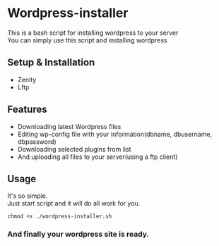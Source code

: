 Wordpress-installer
===================

This is a bash script for installing wordpress to your server<br />
You can simply use this script and installing wordpress<br />

Setup & Installation
-----------------
<ul>
<li>Zenity</li>
<li>Lftp</li>
</ul>

Features
-----------------
<ul>
<li>Downloading latest Wordpress files</li>
<li>Editing wp-config file with your information(dbname, dbusername, dbpassword)</li>
<li>Downloading selected plugins from list</li>
<li>And uploading all files to your server(using a ftp client)</li>
</ul>

Usage
-----------------
It's so simple.<br />
Just start script and it will do all work for you.<br />
```
chmod +x ./wordpress-installer.sh
```

<h3>And finally your wordpress site is ready.</h3>


